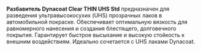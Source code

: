 **Разбавитель Dynacoat Clear THIN UHS Std** предназначен для разведения ультравысокосухих (UHS) прозрачных лаков в автомобильной покраске. Обеспечивает оптимальную вязкость для равномерного нанесения и создания блестящего, долговечного покрытия. Гарантирует быстрое высыхание и высокую стойкость к внешним воздействиям. Идеально сочетается с UHS лаками Dynacoat.